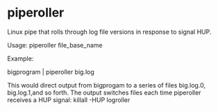 # piperoller
Linux pipe that rolls through log file versions in response to signal HUP.

Usage: piperoller file_base_name

Example:

bigprogram | piperoller big.log

This would direct output from bigprogam to a series of files big.log.0, 
big.log.1,and so forth. The output switches files each time piperoller receives
a HUP signal: killall -HUP logroller
